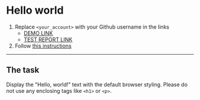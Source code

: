 # Hello world
1. Replace `<your_account>` with your Github username in the links
    - [DEMO LINK](https://irenhh.github.io/layout_hello-world/) <br>
    - [TEST REPORT LINK](https://irenhh.github.io/layout_hello-world/report/html_report/)
2. Follow [this instructions](https://mate-academy.github.io/layout_task-guideline/)
___

## The task
Display the "Hello, world!" text with the default browser styling. Please do not
use any enclosing tags like `<h1>` or `<p>`.

